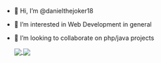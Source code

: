 - 👋 Hi, I’m @danielthejoker18
- 👀 I’m interested in Web Development in general
- 💞️ I’m looking to collaborate on php/java projects
  
  <a href="https://github.com/anuraghazra/github-readme-stats">
    <img align="center" src="https://github-readme-stats-sigma-five.vercel.app/api?username=danielthejoker18&show_icons=true&theme=dracula&include_all_commits=true&count_private=true&card_width=200"/>
  </a>
  <!--[Anurag's GitHub stats](https://github-readme-stats.vercel.app/api?username=danielthejoker18&show_icons=true&theme=transparent&include_all_commits=true&count_private=true)-->
  <a href="https://github.com/anuraghazra/github-readme-stats">
     <img align="center" src="https://github-readme-stats-sigma-five.vercel.app/api/top-langs/?username=danielthejoker18&layout=compact&langs_count=8&card_width=250&hide=html,css,cs"/>
  </a>
 <!--[![Top Langs](https://github-readme-stats.vercel.app/api/top-langs/?username=danielthejoker18&layout=donut)](https://github.com/anuraghazra/github-readme-stats)-->
<!---
danielthejoker18/danielthejoker18 is a ✨ special ✨ repository because its `README.md` (this file) appears on your GitHub profile.
You can click the Preview link to take a look at your changes
--->

